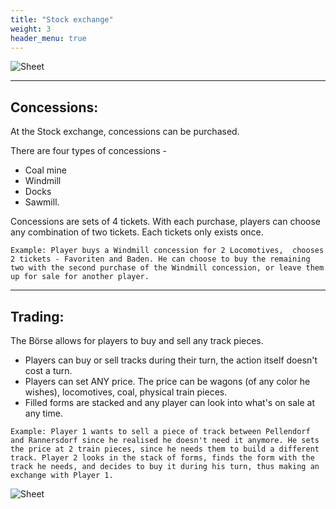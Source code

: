 ```yaml
---
title: "Stock exchange"
weight: 3
header_menu: true
---
```


![Sheet](borse-1.jpg)

---
## Concessions:
At the Stock exchange, concessions can be purchased.

There are four types of concessions - 
- Coal mine
- Windmill
- Docks
- Sawmill.

Concessions are sets of 4 tickets. With each purchase, players can choose any combination of two tickets. Each tickets only exists once.

`Example: Player buys a Windmill concession for 2 Locomotives,  chooses 2 tickets - Favoriten and Baden. He can choose to buy the remaining two with the second purchase of the Windmill concession, or leave them up for sale for another player.`

---
## Trading:
The Börse allows for players to buy and sell any track pieces. 

- Players can buy or sell tracks during their turn, the action itself doesn't cost a turn.
- Players can set ANY price. The price can be wagons (of any color he wishes), locomotives, coal, physical train pieces.
- Filled forms are stacked and any player can look into what's on sale at any time.

`Example: Player 1 wants to sell a piece of track between Pellendorf and Rannersdorf since he realised he doesn't need it anymore. He sets the price at 2 train pieces, since he needs them to build a different track. Player 2 looks in the stack of forms, finds the form with the track he needs, and decides to buy it during his turn, thus making an exchange with Player 1.`

![Sheet](formular1.jpg)
